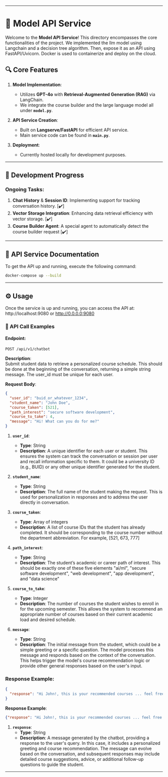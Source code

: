 
---

# 🌟 Model API Service

Welcome to the **Model API Service**! This directory encompasses the core functionalities of the project. We implemented the llm model using Langchain and a decision tree algorithm. Then, expose it as an API using FastAPI/Uvicorn. Docker is used to containerize and deploy on the cloud.

## 🔍 Core Features

1. **Model Implementation**:  
   - Utilizes **GPT-4o** with **Retrieval-Augmented Generation (RAG)** via LangChain.  
   - We integrate the course builder and the large language model all under **`model.py`**.

2. **API Service Creation**:  
   - Built on **Langserve/FastAPI** for efficient API service.  
   - Main service code can be found in **`main.py`**.

3. **Deployment**:  
   - Currently hosted locally for development purposes.

---

## 🚧 Development Progress

### Ongoing Tasks:

1. **Chat History** & **Session ID**: Implementing support for tracking conversation history. [✔️]
2. **Vector Storage Integration**: Enhancing data retrieval efficiency with vector storage. [✔️]
3. **Course Builder Agent**: A special agent to automatically detect the course builder request [✔️]

---

## 📖 API Service Documentation

To get the API up and running, execute the following command:

```bash
docker-compose up --build
```

---

## ⚙️ Usage

Once the service is up and running, you can access the API at: http://localhost:9080 or http://0.0.0.0:9080

### 🚀 API Call Examples

#### **Endpoint**:  
```http
POST /api/v1/chatbot
```

**Description**:  
Submit student data to retrieve a personalized course schedule. This should be done at the beginning of the conversation, returning a simple string message. The user_id must be unique for each user.

**Request Body**:
```json
{
  "user_id": "buid_or_whatever_1234",
  "student_name": "John Doe",
  "course_taken": [521],
  "path_interest": "secure software development",
  "course_to_take": 4,
  "message": "Hi! What can you do for me?"
}
```

1. **`user_id`**:  
   - **Type**: String  
   - **Description**: A unique identifier for each user or student. This ensures the system can track the conversation or session per user and recall information specific to them. It could be a university ID (e.g., BUID) or any other unique identifier generated for the student.
   
2. **`student_name`**:  
   - **Type**: String  
   - **Description**: The full name of the student making the request. This is used for personalization in responses and to address the user directly in conversation.

3. **`course_taken`**:  
   - **Type**: Array of integers  
   - **Description**: A list of course IDs that the student has already completed. It should be corresponding to the course number without the department abbreviation. For example, [521, 673, 777]

4. **`path_interest`**:  
   - **Type**: String  
   - **Description**: The student’s academic or career path of interest. This should be exactly one of these five elements "ai/ml", "secure software development", "web development", "app development", and "data science"

5. **`course_to_take`**:  
   - **Type**: Integer  
   - **Description**: The number of courses the student wishes to enroll in for the upcoming semester. This allows the system to recommend an appropriate number of courses based on their current academic load and desired schedule.

6. **`message`**:  
   - **Type**: String  
   - **Description**: The initial message from the student, which could be a simple greeting or a specific question. The model processes this message and responds based on the context of the conversation. This helps trigger the model's course recommendation logic or provide other general responses based on the user's input.

### **Response Example:**

```json
{
  "response": "Hi John!, this is your recommended courses ... feel free to ask more!"
}
```

**Response Example**:
```json
{"response": "Hi John!, this is your recommended courses ... feel free to ask more!"}
```

1. **`response`**:  
   - **Type**: String  
   - **Description**: A message generated by the chatbot, providing a response to the user's query. In this case, it includes a personalized greeting and course recommendation. The message can evolve based on the conversation, and subsequent responses may include detailed course suggestions, advice, or additional follow-up questions to guide the student.

---
